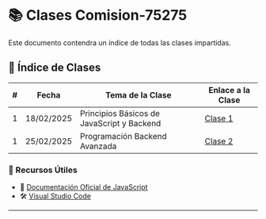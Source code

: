 # 📚 Clases Comision-75275


Este documento contendra un índice de todas las clases impartidas.

## 📆 Índice de Clases

| #  |   Fecha    |             Tema de la Clase                         | Enlace a la Clase |
|----|------------|--------------------------------------------|-----------------------------------------|
| 1  | 18/02/2025 | Principios Básicos de JavaScript y Backend | [Clase 1](https://github.com/JerlibGnzlz/Comision-75275/blob/main/practica.js) |
| 1  | 25/02/2025 | Programación Backend Avanzada              | [Clase 2](https://github.com/JerlibGnzlz/Comision-75275/blob/main/02-Programaci%C3%B3n%20Backend%20Avanzada/practica.js) |


### 🎯 Recursos Útiles
- 📌 [Documentación Oficial de JavaScript](https://developer.mozilla.org/es/docs/Web/JavaScript)
- 🛠️ [Visual Studio Code](https://code.visualstudio.com/)

---

